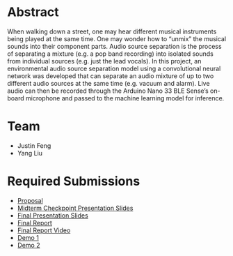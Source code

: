 # Abstract

When walking down a street, one may hear different musical instruments being played at the same time. One may wonder how to “unmix” the musical sounds into their component parts. Audio source separation is the process of separating a mixture (e.g. a pop band recording) into isolated sounds from individual sources (e.g. just the lead vocals). In this project, an environmental audio source separation model using a convolutional neural network was developed that can separate an audio mixture of up to two different audio sources at the same time (e.g. vacuum and alarm). Live audio can then be recorded through the Arduino Nano 33 BLE Sense’s on-board microphone and passed to the machine learning model for inference.

# Team

* Justin Feng
* Yang Liu

# Required Submissions

* [Proposal](proposal.md)
* [Midterm Checkpoint Presentation Slides](https://docs.google.com/presentation/d/1Vsg-iq3j5DP994vDR3WmkYU4yzW6A_noixU22QlIx8o/edit?usp=sharing)
* [Final Presentation Slides](https://docs.google.com/presentation/d/1Yf8Y32Tk36Zz1VE6MUDrayRQ5ihTwDeXtkDPviiufFo/edit?usp=sharing)
* [Final Report](report.md)
* [Final Report Video](https://youtu.be/9TLBRLbjA2U)
* [Demo 1](https://youtu.be/1CPYJBp5IpI)
* [Demo 2](https://youtu.be/DU1GsaJTA9M)
